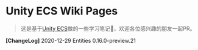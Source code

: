 
# Unity ECS Wiki Pages

> 这是基于[Unity ECS](https://docs.unity3d.com/Packages/com.unity.entities@0.16/manual)做的一些学习笔记📒，欢迎各位感兴趣的朋友一起PR。

**[ChangeLog]**
2020-12-29   Entities 0.16.0-preview.21      




<!--stackedit_data:
eyJoaXN0b3J5IjpbLTE4NzU2NzE2NDksNDk0ODA2MDQ3LDk1NT
I5NjYwNywtMTI5ODk4MTg4NV19
-->